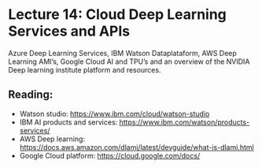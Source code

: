 # Lecture 14: Cloud Deep Learning Services and APIs

Azure Deep Learning Services, IBM Watson Dataplataform, AWS Deep Learning AMI’s, Google Cloud AI and TPU’s 
and an overview of the NVIDIA Deep learning institute platform and resources.

## Reading:

* Watson studio: https://www.ibm.com/cloud/watson-studio
* IBM AI products and services: https://www.ibm.com/watson/products-services/
* AWS Deep learning: https://docs.aws.amazon.com/dlami/latest/devguide/what-is-dlami.html
* Google Cloud platform: https://cloud.google.com/docs/

